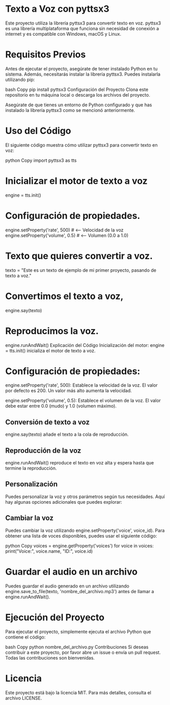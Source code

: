 # Texto a Voz con pyttsx3
Este proyecto utiliza la librería pyttsx3 para convertir texto en voz. pyttsx3 es una librería multiplataforma que funciona sin necesidad de conexión a internet y es compatible con Windows, macOS y Linux.

# Requisitos Previos
Antes de ejecutar el proyecto, asegúrate de tener instalado Python en tu sistema. Además, necesitarás instalar la librería pyttsx3. Puedes instalarla utilizando pip:

bash
Copy
pip install pyttsx3
Configuración del Proyecto
Clona este repositorio en tu máquina local o descarga los archivos del proyecto.

Asegúrate de que tienes un entorno de Python configurado y que has instalado la librería pyttsx3 como se mencionó anteriormente.

# Uso del Código
El siguiente código muestra cómo utilizar pyttsx3 para convertir texto en voz:

python
Copy
import pyttsx3 as tts

# Inicializar el motor de texto a voz
engine = tts.init()

# Configuración de propiedades.
engine.setProperty('rate', 500)  # <-- Velocidad de la voz
engine.setProperty('volume', 0.5)  # <-- Volumen (0.0 a 1.0)

# Texto que quieres convertir a voz.
texto = "Este es un texto de ejemplo de mi primer proyecto, pasando de texto a voz."

# Convertimos el texto a voz,
engine.say(texto)

# Reproducimos la voz.
engine.runAndWait()
Explicación del Código
Inicialización del motor: engine = tts.init() inicializa el motor de texto a voz.

# Configuración de propiedades:

engine.setProperty('rate', 500): Establece la velocidad de la voz. El valor por defecto es 200. Un valor más alto aumenta la velocidad.

engine.setProperty('volume', 0.5): Establece el volumen de la voz. El valor debe estar entre 0.0 (mudo) y 1.0 (volumen máximo).

## Conversión de texto a voz
engine.say(texto) añade el texto a la cola de reproducción.

## Reproducción de la voz
engine.runAndWait() reproduce el texto en voz alta y espera hasta que termine la reproducción.

## Personalización
Puedes personalizar la voz y otros parámetros según tus necesidades. Aquí hay algunas opciones adicionales que puedes explorar:

## Cambiar la voz
Puedes cambiar la voz utilizando engine.setProperty('voice', voice_id). Para obtener una lista de voces disponibles, puedes usar el siguiente código:

python
Copy
voices = engine.getProperty('voices')
for voice in voices:
    print("Voice:", voice.name, "ID:", voice.id)

# Guardar el audio en un archivo
Puedes guardar el audio generado en un archivo utilizando engine.save_to_file(texto, 'nombre_del_archivo.mp3') antes de llamar a engine.runAndWait().

# Ejecución del Proyecto
Para ejecutar el proyecto, simplemente ejecuta el archivo Python que contiene el código:

bash
Copy
python nombre_del_archivo.py
Contribuciones
Si deseas contribuir a este proyecto, por favor abre un issue o envía un pull request. Todas las contribuciones son bienvenidas.

# Licencia
Este proyecto está bajo la licencia MIT. Para más detalles, consulta el archivo LICENSE.

